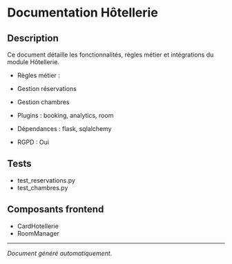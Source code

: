 # Documentation Hôtellerie

## Description
Ce document détaille les fonctionnalités, règles métier et intégrations du module Hôtellerie.

- Règles métier :
- Gestion réservations
- Gestion chambres


- Plugins : booking, analytics, room
- Dépendances : flask, sqlalchemy
- RGPD : Oui

## Tests
- test_reservations.py
- test_chambres.py


## Composants frontend
- CardHotellerie
- RoomManager


---
*Document généré automatiquement.*
